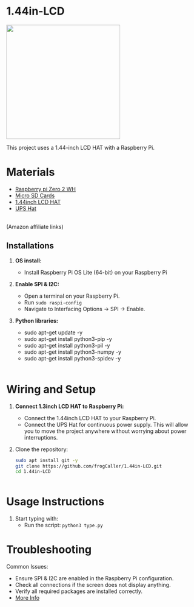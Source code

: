 # 1.44in-LCD

<div style="display: flex; gap: 10px;">   
    <img src="images/writerDeck.gif" width="300">
</div>

This project uses a 1.44-inch LCD HAT with a Raspberry Pi.

# Materials
* [Raspberry pi Zero 2 WH](https://amzn.to/3VO7eu2)<br />
* [Micro SD Cards](https://amzn.to/4erXgWD)<br />
* [1.44inch LCD HAT](https://amzn.to/3Mea7yY)<br />
* [UPS Hat](https://amzn.to/4ceZp6I)<br />
<br />
(Amazon affiliate links)<br />


## **Installations**

1. **OS install:**
   - Install Raspberry Pi OS Lite (64-bit) on your Raspberry Pi <br />
   
2. **Enable SPI & I2C:**
   - Open a terminal on your Raspberry Pi.
   - Run `sudo raspi-config`
   - Navigate to Interfacing Options -> SPI -> Enable.

3. **Python libraries:**
   - sudo apt-get update -y
   - sudo apt-get install python3-pip -y
   - sudo apt-get install python3-pil -y
   - sudo apt-get install python3-numpy -y
   - sudo apt-get install python3-spidev -y
   <br />

# Wiring and Setup
1. **Connect 1.3inch LCD HAT to Raspberry Pi:**
   - Connect the 1.44inch LCD HAT to your Raspberry Pi. <br />
   - Connect the UPS Hat for continuous power supply. This will allow you to move the project anywhere without worrying about power interruptions.

2. Clone the repository:
   ```bash
   sudo apt install git -y
   git clone https://github.com/frogCaller/1.44in-LCD.git
   cd 1.44in-LCD
  
# Usage Instructions    

1. Start typing with:
   - Run the script: `python3 type.py`
   
# Troubleshooting
Common Issues:
   - Ensure SPI & I2C are enabled in the Raspberry Pi configuration.
   - Check all connections if the screen does not display anything.
   - Verify all required packages are installed correctly.
   - [More Info](https://www.waveshare.com/wiki/1.44inch_LCD_HAT)
